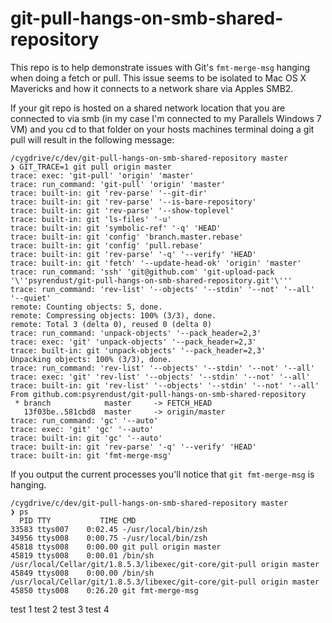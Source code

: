 git-pull-hangs-on-smb-shared-repository
=======================================

This repo is to help demonstrate issues with Git's `fmt-merge-msg` hanging when doing a fetch or pull. This issue seems to be isolated to Mac OS X Mavericks and how it connects to a network share via Apples SMB2.

If your git repo is hosted on a shared network location that you are connected to via smb (in my case I'm connected to my Parallels Windows 7 VM) and you cd to that folder on your hosts machines terminal doing a git pull will result in the following message:

```shell
/cygdrive/c/dev/git-pull-hangs-on-smb-shared-repository master
❯ GIT_TRACE=1 git pull origin master
trace: exec: 'git-pull' 'origin' 'master'
trace: run_command: 'git-pull' 'origin' 'master'
trace: built-in: git 'rev-parse' '--git-dir'
trace: built-in: git 'rev-parse' '--is-bare-repository'
trace: built-in: git 'rev-parse' '--show-toplevel'
trace: built-in: git 'ls-files' '-u'
trace: built-in: git 'symbolic-ref' '-q' 'HEAD'
trace: built-in: git 'config' 'branch.master.rebase'
trace: built-in: git 'config' 'pull.rebase'
trace: built-in: git 'rev-parse' '-q' '--verify' 'HEAD'
trace: built-in: git 'fetch' '--update-head-ok' 'origin' 'master'
trace: run_command: 'ssh' 'git@github.com' 'git-upload-pack '\''psyrendust/git-pull-hangs-on-smb-shared-repository.git'\'''
trace: run_command: 'rev-list' '--objects' '--stdin' '--not' '--all' '--quiet'
remote: Counting objects: 5, done.
remote: Compressing objects: 100% (3/3), done.
remote: Total 3 (delta 0), reused 0 (delta 0)
trace: run_command: 'unpack-objects' '--pack_header=2,3'
trace: exec: 'git' 'unpack-objects' '--pack_header=2,3'
trace: built-in: git 'unpack-objects' '--pack_header=2,3'
Unpacking objects: 100% (3/3), done.
trace: run_command: 'rev-list' '--objects' '--stdin' '--not' '--all'
trace: exec: 'git' 'rev-list' '--objects' '--stdin' '--not' '--all'
trace: built-in: git 'rev-list' '--objects' '--stdin' '--not' '--all'
From github.com:psyrendust/git-pull-hangs-on-smb-shared-repository
 * branch            master     -> FETCH_HEAD
   13f03be..581cbd8  master     -> origin/master
trace: run_command: 'gc' '--auto'
trace: exec: 'git' 'gc' '--auto'
trace: built-in: git 'gc' '--auto'
trace: built-in: git 'rev-parse' '-q' '--verify' 'HEAD'
trace: built-in: git 'fmt-merge-msg'
```


If you output the current processes you'll notice that `git fmt-merge-msg` is hanging.

```shell
/cygdrive/c/dev/git-pull-hangs-on-smb-shared-repository master
❯ ps
  PID TTY           TIME CMD
33583 ttys007    0:02.45 -/usr/local/bin/zsh
34956 ttys008    0:00.75 -/usr/local/bin/zsh
45818 ttys008    0:00.00 git pull origin master
45819 ttys008    0:00.01 /bin/sh /usr/local/Cellar/git/1.8.5.3/libexec/git-core/git-pull origin master
45849 ttys008    0:00.00 /bin/sh /usr/local/Cellar/git/1.8.5.3/libexec/git-core/git-pull origin master
45850 ttys008    0:26.20 git fmt-merge-msg
```

test 1
test 2
test 3
test 4
